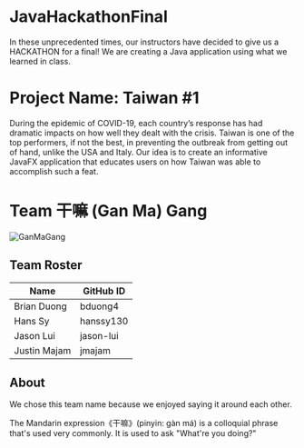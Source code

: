 # JavaHackathonFinal
In these unprecedented times, our instructors have decided to give us a HACKATHON for a final! We are creating a Java application using what we learned in class.

# Project Name: Taiwan #1

During the epidemic of COVID-19, each country’s response has had dramatic impacts on how well they dealt with the crisis. Taiwan is one of the top performers, if not the best, in preventing the outbreak from getting out of hand, unlike the USA and Italy. Our idea is to create an informative JavaFX application that educates users on how Taiwan was able to accomplish such a feat.

# Team 干嘛 (Gan Ma) Gang

![GanMaGang](http://3770.liulinmall.com/vod/2018-08-07/5b68be8a7af8f.jpg)

## Team Roster
| Name | GitHub ID |
|---|---|
| Brian Duong| bduong4 |
| Hans Sy| hanssy130 |
| Jason Lui | jason-lui |
| Justin Majam | jmajam |

## About
We chose this team name because we enjoyed saying it around each other.

The Mandarin expression《干嘛》(pinyin: gàn má) is a colloquial phrase that's used very commonly.
It is used to ask "What're you doing?"
